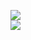 [![](https://img.shields.io/badge/Made%20With-Github%20Spray-lightgrey.svg?style=for-the-badge&logo=github)](https://github.com/Annihil/github-spray#2635)  
[![](https://i.imgur.com/2DrTn0Z.gif)](https://github.com/Annihil/github-spray)